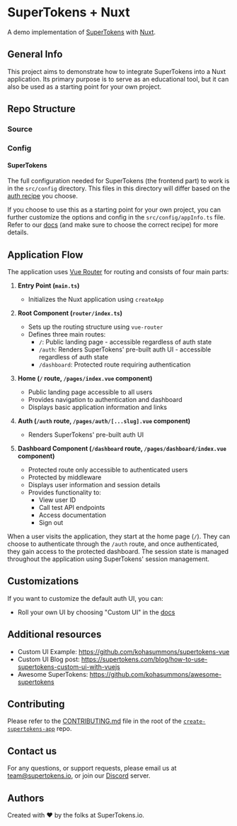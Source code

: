 # SuperTokens + Nuxt

A demo implementation of [SuperTokens](https://supertokens.com/) with [Nuxt](https://nuxt.com/).

## General Info

This project aims to demonstrate how to integrate SuperTokens into a Nuxt application. Its primary purpose is to serve as an educational tool, but it can also be used as a starting point for your own project.

## Repo Structure

### Source

### Config

#### SuperTokens

The full configuration needed for SuperTokens (the frontend part) to work is in the `src/config` directory. This files in this directory will differ based on the [auth recipe](https://supertokens.com/docs/guides) you choose.

If you choose to use this as a starting point for your own project, you can further customize the options and config in the `src/config/appInfo.ts` file. Refer to our [docs](https://supertokens.com/docs) (and make sure to choose the correct recipe) for more details.

## Application Flow

The application uses [Vue Router](https://router.vuejs.org/) for routing and consists of four main parts:

1. **Entry Point (`main.ts`)**

    - Initializes the Nuxt application using `createApp`

2. **Root Component (`router/index.ts`)**

    - Sets up the routing structure using `vue-router`
    - Defines three main routes:
        - `/`: Public landing page - accessible regardless of auth state
        - `/auth`: Renders SuperTokens' pre-built auth UI - accessible regardless of auth state
        - `/dashboard`: Protected route requiring authentication

3. **Home (`/` route, `/pages/index.vue` component)**

    - Public landing page accessible to all users
    - Provides navigation to authentication and dashboard
    - Displays basic application information and links

4. **Auth (`/auth` route, `/pages/auth/[...slug].vue` component)**

    - Renders SuperTokens' pre-built auth UI

5. **Dashboard Component (`/dashboard` route, `/pages/dashboard/index.vue` component)**
    - Protected route only accessible to authenticated users
    - Protected by middleware
    - Displays user information and session details
    - Provides functionality to:
        - View user ID
        - Call test API endpoints
        - Access documentation
        - Sign out

When a user visits the application, they start at the home page (`/`). They can choose to authenticate through the `/auth` route, and once authenticated, they gain access to the protected dashboard. The session state is managed throughout the application using SuperTokens' session management.

## Customizations

If you want to customize the default auth UI, you can:

-   Roll your own UI by choosing "Custom UI" in the [docs](https://supertokens.com/docs/thirdpartyemailpassword/quickstart/frontend-setup)

## Additional resources

-   Custom UI Example: https://github.com/kohasummons/supertokens-vue
-   Custom UI Blog post: https://supertokens.com/blog/how-to-use-supertokens-custom-ui-with-vuejs
-   Awesome SuperTokens: https://github.com/kohasummons/awesome-supertokens

## Contributing

Please refer to the [CONTRIBUTING.md](https://github.com/supertokens/create-supertokens-app/blob/master/CONTRIBUTING.md) file in the root of the [`create-supertokens-app`](https://github.com/supertokens/create-supertokens-app) repo.

## Contact us

For any questions, or support requests, please email us at team@supertokens.io, or join our [Discord](https://supertokens.io/discord) server.

## Authors

Created with :heart: by the folks at SuperTokens.io.

